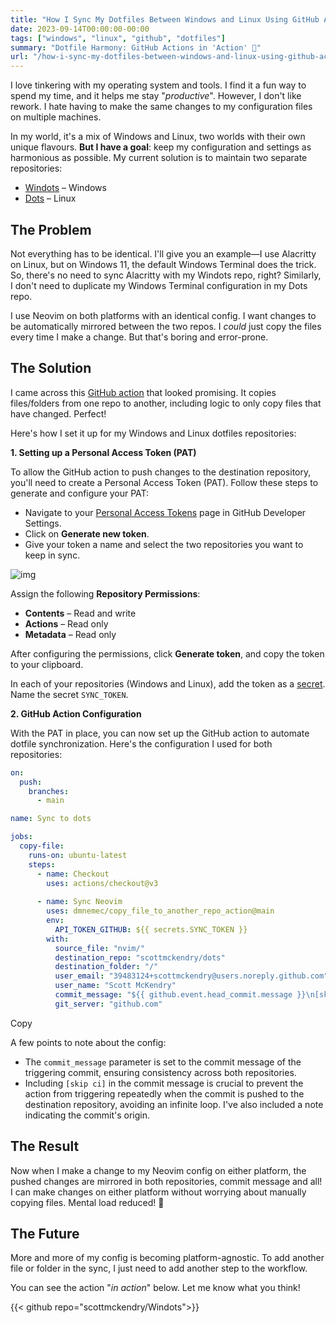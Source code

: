 ```yaml
---
title: "How I Sync My Dotfiles Between Windows and Linux Using GitHub Actions"
date: 2023-09-14T00:00:00-00:00
tags: ["windows", "linux", "github", "dotfiles"]
summary: "Dotfile Harmony: GitHub Actions in 'Action' 🚀"
url: "/how-i-sync-my-dotfiles-between-windows-and-linux-using-github-actions/"
---
```


I love tinkering with my operating system and tools. I find it a fun way to spend my time, and it helps me stay "_productive_". However, I don't like rework. I hate having to make the same changes to my configuration files on multiple machines.

In my world, it's a mix of Windows and Linux, two worlds with their own unique flavours. **But I have a goal**: keep my configuration and settings as harmonious as possible. My current solution is to maintain two separate repositories:

- [Windots](https://github.com/scottmckendry/windots?ref=scottmckendry.tech) – Windows
- [Dots](https://github.com/scottmckendry/dots?ref=scottmckendry.tech) – Linux

## The Problem

Not everything has to be identical. I'll give you an example—I use Alacritty on Linux, but on Windows 11, the default Windows Terminal does the trick. So, there's no need to sync Alacritty with my Windots repo, right? Similarly, I don't need to duplicate my Windows Terminal configuration in my Dots repo.

I use Neovim on both platforms with an identical config. I want changes to be automatically mirrored between the two repos. I _could_ just copy the files every time I make a change. But that's boring and error-prone.

## The Solution

I came across this [GitHub action](https://github.com/dmnemec/copy_file_to_another_repo_action?ref=scottmckendry.tech) that looked promising. It copies files/folders from one repo to another, including logic to only copy files that have changed. Perfect!

Here's how I set it up for my Windows and Linux dotfiles repositories:

**1. Setting up a Personal Access Token (PAT)**

To allow the GitHub action to push changes to the destination repository, you'll need to create a Personal Access Token (PAT). Follow these steps to generate and configure your PAT:

- Navigate to your [Personal Access Tokens](https://github.com/settings/tokens?type=beta&ref=scottmckendry.tech) page in GitHub Developer Settings.
- Click on **Generate new token**.
- Give your token a name and select the two repositories you want to keep in sync.

![img](/img/dotfile-sync/repos.webp)

Assign the following **Repository Permissions**:

- **Contents** – Read and write
- **Actions** – Read only
- **Metadata** – Read only

After configuring the permissions, click **Generate token**, and copy the token to your clipboard.

In each of your repositories (Windows and Linux), add the token as a [secret](https://docs.github.com/en/actions/security-guides/using-secrets-in-github-actions?ref=scottmckendry.tech#creating-secrets-for-a-repository). Name the secret `SYNC_TOKEN`.

**2. GitHub Action Configuration**

With the PAT in place, you can now set up the GitHub action to automate dotfile synchronization. Here's the configuration I used for both repositories:

```yaml
on:
  push:
    branches:
      - main

name: Sync to dots

jobs:
  copy-file:
    runs-on: ubuntu-latest
    steps:
      - name: Checkout
        uses: actions/checkout@v3
        
      - name: Sync Neovim
        uses: dmnemec/copy_file_to_another_repo_action@main
        env:
          API_TOKEN_GITHUB: ${{ secrets.SYNC_TOKEN }}
        with:
          source_file: "nvim/"
          destination_repo: "scottmckendry/dots"
          destination_folder: "/" 
          user_email: "39483124+scottmckendry@users.noreply.github.com"
          user_name: "Scott McKendry"
          commit_message: "${{ github.event.head_commit.message }}\n[skip ci]\nAutomated sync from scottmckendry/Windots"
          git_server: "github.com"
```

Copy

A few points to note about the config:

- The `commit_message` parameter is set to the commit message of the triggering commit, ensuring consistency across both repositories.
- Including `[skip ci]` in the commit message is crucial to prevent the action from triggering repeatedly when the commit is pushed to the destination repository, avoiding an infinite loop. I've also included a note indicating the commit's origin.

## The Result

Now when I make a change to my Neovim config on either platform, the pushed changes are mirrored in both repositories, commit message and all! I can make changes on either platform without worrying about manually copying files. Mental load reduced! 🚀

## The Future

More and more of my config is becoming platform-agnostic. To add another file or folder in the sync, I just need to add another step to the workflow.

You can see the action "_in action_" below. Let me know what you think!

{{< github repo="scottmckendry/Windots">}}
